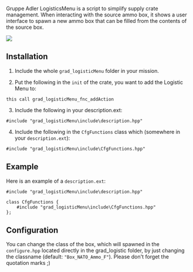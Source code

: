 Gruppe Adler LogisticsMenu is a script to simplify supply crate management. When interacting with the source ammo box, it shows a user interface to spawn a new ammo box that can be filled from the contents of the source box.

![](https://i.imgur.com/Mjz7NU3.jpg)

## Installation

1. Include the whole `grad_logisticMenu` folder in your mission.

2. Put the following in the `init` of the crate, you want to add the Logistic Menu to:
```sqf
this call grad_logisticMenu_fnc_addAction
```

3. Include the following in your description.ext:
```sqf
#include "grad_logisticMenu\include\description.hpp"
```
  
4. Include the following in the `CfgFunctions` class which (somewhere in your `description.ext`):
```sqf
#include "grad_logisticMenu\include\CfgFunctions.hpp"
```

## Example

Here is an example of a `description.ext`:
```sqf
#include "grad_logisticMenu\include\description.hpp"

class CfgFunctions {
    #include "grad_logisticMenu\include\CfgFunctions.hpp"
};
```

## Configuration
You can change the class of the box, which will spawned in the  `configure.hpp` located directly in the grad_logistic folder, by just changing the classname (default: `"Box_NATO_Ammo_F"`). Please don't forget the quotation marks ;)
